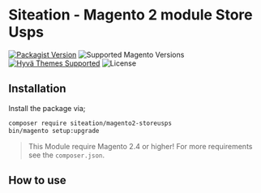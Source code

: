 # Siteation - Magento 2 module Store Usps

[![Packagist Version](https://img.shields.io/packagist/v/siteation/magento2-storeusps?style=for-the-badge)](https://packagist.org/packages/siteation/magento2-storeusps)
![Supported Magento Versions](https://img.shields.io/badge/magento-%202.3_|_2.4-brightgreen.svg?logo=magento&longCache=true&style=for-the-badge)
[![Hyvä Themes Supported](https://img.shields.io/badge/Hyva_Themes-Supported-3df0af.svg?longCache=true&style=for-the-badge)](https://hyva.io/)
![License](https://img.shields.io/github/license/Siteation/magento2-storeusps?color=%23234&style=for-the-badge)

<!-- INTRO -->

## Installation

Install the package via;

```bash
composer require siteation/magento2-storeusps
bin/magento setup:upgrade
```

> This Module require Magento 2.4 or higher!
> For more requirements see the `composer.json`.

## How to use

<!-- TODO -->
